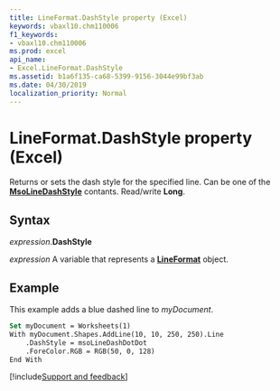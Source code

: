 ```yaml
---
title: LineFormat.DashStyle property (Excel)
keywords: vbaxl10.chm110006
f1_keywords:
- vbaxl10.chm110006
ms.prod: excel
api_name:
- Excel.LineFormat.DashStyle
ms.assetid: b1a6f135-ca68-5399-9156-3044e99bf3ab
ms.date: 04/30/2019
localization_priority: Normal
---
```



# LineFormat.DashStyle property (Excel)

Returns or sets the dash style for the specified line. Can be one of the **[MsoLineDashStyle](Office.MsoLineDashStyle.md)** contants. Read/write **Long**.


## Syntax

_expression_.**DashStyle**

_expression_ A variable that represents a **[LineFormat](Excel.LineFormat.md)** object.


## Example

This example adds a blue dashed line to _myDocument_.

```vb
Set myDocument = Worksheets(1) 
With myDocument.Shapes.AddLine(10, 10, 250, 250).Line 
    .DashStyle = msoLineDashDotDot 
    .ForeColor.RGB = RGB(50, 0, 128) 
End With
```




[!include[Support and feedback](~/includes/feedback-boilerplate.md)]
